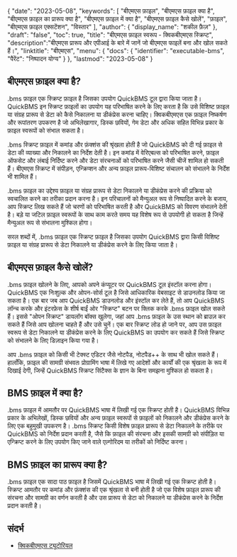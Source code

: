 {
"date": "2023-05-08",
  "keywords": [
"बीएमएस फ़ाइल",
"बीएमएस फ़ाइल क्या है",
"बीएमएस फ़ाइल का प्रारूप क्या है",
"बीएमएस फ़ाइल में क्या है",
"बीएमएस फ़ाइल कैसे खोलें",
"फ़ाइल",
"बीएमएस फ़ाइल एक्सटेंशन",
"विस्तार"
],
  "author": {
"display_name": "शकील फ़ैज़"
},
"draft": "false",
"toc": true,
"title": "बीएमएस फ़ाइल स्वरूप - क्विकबीएमएस स्क्रिप्ट",
  "description":"बीएमएस प्रारूप और एपीआई के बारे में जानें जो बीएमएस फाइलें बना और खोल सकते हैं।",
"linktitle": "बीएमएस",
  "menu": {
    "docs": {
      "identifier": "executable-bms",
"पैरेंट": "निष्पादन योग्य"
}
},
"lastmod": "2023-05-08"
}

## बीएमएस फ़ाइल क्या है?

.bms फ़ाइल एक स्क्रिप्ट फ़ाइल है जिसका उपयोग QuickBMS टूल द्वारा किया जाता है। QuickBMS इन स्क्रिप्ट फ़ाइलों का उपयोग यह परिभाषित करने के लिए करता है कि उसे विशिष्ट फ़ाइल या संग्रह प्रारूप से डेटा को कैसे निकालना या डीकंप्रेस करना चाहिए। क्विकबीएमएस एक फ़ाइल निष्कर्षण और रूपांतरण उपकरण है जो अभिलेखागार, डिस्क छवियों, गेम डेटा और अधिक सहित विभिन्न प्रकार के फ़ाइल स्वरूपों को संभाल सकता है।

.bms स्क्रिप्ट फ़ाइल में कमांड और फ़ंक्शंस की श्रृंखला होती है जो QuickBMS को दी गई फ़ाइल से डेटा की व्याख्या और निकालने का निर्देश देती है। इन कमांड में वेरिएबल्स को परिभाषित करने, फ़ाइल ऑफसेट और लंबाई निर्दिष्ट करने और डेटा संरचनाओं को परिभाषित करने जैसी चीजें शामिल हो सकती हैं। बीएमएस स्क्रिप्ट में संपीड़न, एन्क्रिप्शन और अन्य फ़ाइल प्रारूप-विशिष्ट संचालन को संभालने के निर्देश भी शामिल हैं।

.bms फ़ाइल का उद्देश्य फ़ाइल या संग्रह प्रारूप से डेटा निकालने या डीकंप्रेस करने की प्रक्रिया को स्वचालित करने का तरीका प्रदान करना है। इन परिचालनों को मैन्युअल रूप से निष्पादित करने के बजाय, आप स्क्रिप्ट लिख सकते हैं जो चरणों को परिभाषित करती है और QuickBMS को विवरण संभालने देती है। बड़े या जटिल फ़ाइल स्वरूपों के साथ काम करते समय यह विशेष रूप से उपयोगी हो सकता है जिन्हें मैन्युअल रूप से संभालना मुश्किल होगा।

सरल शब्दों में, .bms फ़ाइल एक स्क्रिप्ट फ़ाइल है जिसका उपयोग QuickBMS द्वारा किसी विशिष्ट फ़ाइल या संग्रह प्रारूप से डेटा निकालने या डीकंप्रेस करने के लिए किया जाता है।

## बीएमएस फ़ाइल कैसे खोलें?

.bms फ़ाइल खोलने के लिए, आपको अपने कंप्यूटर पर QuickBMS टूल इंस्टॉल करना होगा। QuickBMS एक निःशुल्क और ओपन-सोर्स टूल है जिसे आधिकारिक वेबसाइट से डाउनलोड किया जा सकता है। एक बार जब आप QuickBMS डाउनलोड और इंस्टॉल कर लेते हैं, तो आप QuickBMS लॉन्च करके और इंटरफ़ेस के शीर्ष बाईं ओर "स्क्रिप्ट" बटन पर क्लिक करके .bms फ़ाइल खोल सकते हैं। इससे "ओपन स्क्रिप्ट" डायलॉग बॉक्स खुलेगा, जहां आप .bms फ़ाइल के उस स्थान को ब्राउज़ कर सकते हैं जिसे आप खोलना चाहते हैं और उसे चुनें। एक बार स्क्रिप्ट लोड हो जाने पर, आप उस फ़ाइल स्वरूप से डेटा निकालने या डीकंप्रेस करने के लिए QuickBMS का उपयोग कर सकते हैं जिसे स्क्रिप्ट को संभालने के लिए डिज़ाइन किया गया है।

आप .bms फ़ाइल को किसी भी टेक्स्ट एडिटर जैसे नोटपैड, नोटपैड++ के साथ भी खोल सकते हैं। हालाँकि, फ़ाइल की सामग्री संभवतः प्रोग्रामिंग भाषा में लिखे गए आदेशों और कार्यों की एक श्रृंखला के रूप में दिखाई देगी, जिन्हें QuickBMS स्क्रिप्ट सिंटैक्स के ज्ञान के बिना समझना मुश्किल हो सकता है।

## BMS फ़ाइल में क्या है?

.bms फ़ाइल में आमतौर पर QuickBMS भाषा में लिखी गई एक स्क्रिप्ट होती है। QuickBMS विभिन्न प्रकार के अभिलेखों, डिस्क छवियों और अन्य फ़ाइल स्वरूपों से फ़ाइलों को निकालने और डीकंप्रेस करने के लिए एक बहुमुखी उपकरण है। .bms स्क्रिप्ट किसी विशेष फ़ाइल प्रारूप से डेटा निकालने के तरीके पर QuickBMS को निर्देश प्रदान करती है, जैसे कि फ़ाइल की संरचना और इसकी सामग्री को संपीड़ित या एन्क्रिप्ट करने के लिए उपयोग किए जाने वाले एल्गोरिदम या तरीकों को निर्दिष्ट करना।

## BMS फ़ाइल का प्रारूप क्या है?

.bms फ़ाइल एक सादा पाठ फ़ाइल है जिसमें QuickBMS भाषा में लिखी गई एक स्क्रिप्ट होती है। स्क्रिप्ट आमतौर पर कमांड और फ़ंक्शंस की एक श्रृंखला से बनी होती है जो एक विशेष फ़ाइल प्रारूप की संरचना और सामग्री का वर्णन करती है और उस प्रारूप से डेटा को निकालने या डीकंप्रेस करने के निर्देश प्रदान करती है।

## संदर्भ
* [क्विकबीएमएस ट्यूटोरियल](https://nexus-mods.github.io/vortex-api/2020/10/04/QuickBMS-tutorial.html)

